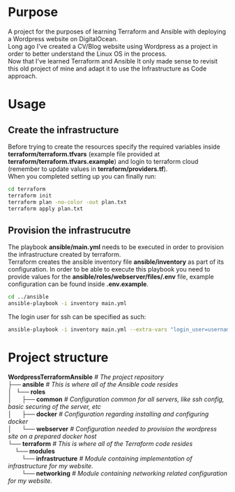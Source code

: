 # Purpose
A project for the purposes of learning Terraform and Ansible with deploying a Wordpress website on DigitalOcean.<br>
Long ago I've created a CV/Blog website using Wordpress as a project in order to better understand the Linux OS in the process.<br>
Now that I've learned Terraform and Ansible It only made sense to revisit this old project of mine and adapt it to use the Infrastructure as Code approach.<br>

# Usage
## Create the infrastructure
Before trying to create the resources specify the required variables inside **terraform/terraform.tfvars** (example file provided at **terraform/terraform.tfvars.example**) and login to terraform cloud (remember to update values in **terraform/providers.tf**).<br>
When you completed setting up you can finally run:
```bash
cd terraform
terraform init
terraform plan -no-color -out plan.txt
terraform apply plan.txt
```

## Provision the infrastrucutre
The playbook **ansible/main.yml** needs to be executed in order to provision the infrastructure created by terraform.<br>
Terraform creates the ansible inventory file **ansible/inventory** as part of its configuration.
In order to be able to execute this playbook you need to provide values for the **ansible/roles/webserver/files/.env** file, example configuration can be found inside **.env.example**.
```bash
cd ../ansible
ansible-playbook -i inventory main.yml
```

The login user for ssh can be specified as such:
```bash
ansible-playbook -i inventory main.yml --extra-vars "login_user=username"
```

# Project structure
**WordpressTerraformAnsible**     *# The project repository*<br>
**├── ansible**                    *# This is where all of the Ansible code resides*<br>
**│‎ ‎ ‎ └── roles**<br>
**│‎ ‎ ‎ ‎ ‎ ‎ ‎ ├── common**             *# Configuration common for all servers, like ssh config, basic securing of the server, etc*<br>
**│‎ ‎ ‎ ‎ ‎ ‎ ‎ ├── docker**             *# Configuration regarding installing and configuring docker*<br>
**│‎ ‎ ‎ ‎ ‎ ‎ ‎ └── webserver**          *# Configuration needed to provision the wordpress site on a prepared docker host*<br>
**└── terraform**                  *# This is where all of the Terraform code resides*<br>
‎ ‎ ‎ ‎ **└── modules**<br>
‎ ‎ ‎ ‎ ‎ ‎ ‎ ‎ **└── infrastructure**     *# Module containing implementation of infrastructure for my website.*<br>
‎ ‎ ‎ ‎ ‎ ‎ ‎ ‎ **└── networking**         *# Module containing networking related configuration for my website.*<br>

